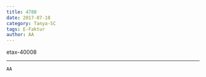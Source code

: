 ```yaml
---
title: 4780
date: 2017-07-18
category: Tanya-SC
tags: E-Faktur
author: AA
---
```


etax-40008

---



`AA`
